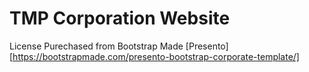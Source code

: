 # TMP Corporation Website

License Purechased from Bootstrap Made [Presento][https://bootstrapmade.com/presento-bootstrap-corporate-template/]

